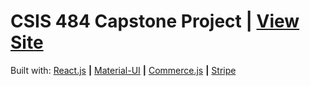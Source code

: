 # CSIS 484 Capstone Project | [View Site]()

<!--

## When checking out, you can use the following **Shipping Information** to test the application:

### First name: `John`

### Last name: `Doe`

### Address: `1971 University Blvd`

### Email: `youremail@liberty.edu`

### City: `Lynchburg`

### Zip Code: `24515`

### Shipping Country: `United States`

### Shipping Subdivision: `Virginia`

### Shipping Options: `Domestic`

---

## When you are entering the **Payment Infromation**, you can just type `4` and `2` back and forth until you reach the end of the Zip Code. (These payment details are the default testing details for Stripe).

### Card number: `4242 4242 4242 4242`

### MM/YY: `04/24`

### CVC: `242`

### ZIP: `42424`

---

-->

Built with:
[React.js](http://reactjs.com) **|** 
[Material-UI](https://material-ui.com/) **|** 
[Commerce.js](http://commercejs.com) **|** 
[Stripe](http://stripe.com)
